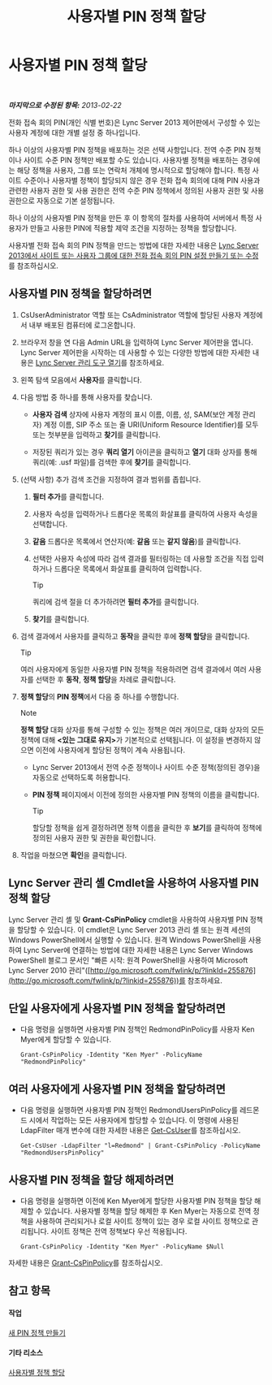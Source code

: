 ﻿---
title: 사용자별 PIN 정책 할당
TOCTitle: 사용자별 PIN 정책 할당
ms:assetid: d8211c64-0b63-4193-a074-673da7d14287
ms:mtpsurl: https://technet.microsoft.com/ko-kr/library/Gg182594(v=OCS.15)
ms:contentKeyID: 49305196
ms.date: 08/24/2015
mtps_version: v=OCS.15
ms.translationtype: HT
---

# 사용자별 PIN 정책 할당

 

_**마지막으로 수정된 항목:** 2013-02-22_

전화 접속 회의 PIN(개인 식별 번호)은 Lync Server 2013 제어판에서 구성할 수 있는 사용자 계정에 대한 개별 설정 중 하나입니다.

하나 이상의 사용자별 PIN 정책을 배포하는 것은 선택 사항입니다. 전역 수준 PIN 정책이나 사이트 수준 PIN 정책만 배포할 수도 있습니다. 사용자별 정책을 배포하는 경우에는 해당 정책을 사용자, 그룹 또는 연락처 개체에 명시적으로 할당해야 합니다. 특정 사이트 수준이나 사용자별 정책이 할당되지 않은 경우 전화 접속 회의에 대해 PIN 사용과 관련한 사용자 권한 및 사용 권한은 전역 수준 PIN 정책에서 정의된 사용자 권한 및 사용 권한으로 자동으로 기본 설정됩니다.

하나 이상의 사용자별 PIN 정책을 만든 후 이 항목의 절차를 사용하여 서버에서 특정 사용자가 만들고 사용한 PIN에 적용할 제약 조건을 지정하는 정책을 할당합니다.

사용자별 전화 접속 회의 PIN 정책을 만드는 방법에 대한 자세한 내용은 [Lync Server 2013에서 사이트 또는 사용자 그룹에 대한 전화 접속 회의 PIN 설정 만들기 또는 수정](lync-server-2013-create-or-modify-dial-in-conferencing-pin-settings-for-a-site-or-group-of-users.md)를 참조하십시오.

## 사용자별 PIN 정책을 할당하려면

1.  CsUserAdministrator 역할 또는 CsAdministrator 역할에 할당된 사용자 계정에서 내부 배포된 컴퓨터에 로그온합니다.

2.  브라우저 창을 연 다음 Admin URL을 입력하여 Lync Server 제어판을 엽니다. Lync Server 제어판을 시작하는 데 사용할 수 있는 다양한 방법에 대한 자세한 내용은 [Lync Server 관리 도구 열기](lync-server-2013-open-lync-server-administrative-tools.md)를 참조하세요.

3.  왼쪽 탐색 모음에서 **사용자**를 클릭합니다.

4.  다음 방법 중 하나를 통해 사용자를 찾습니다.
    
      - **사용자 검색** 상자에 사용자 계정의 표시 이름, 이름, 성, SAM(보안 계정 관리자) 계정 이름, SIP 주소 또는 줄 URI(Uniform Resource Identifier)를 모두 또는 첫부분을 입력하고 **찾기**를 클릭합니다.
    
      - 저장된 쿼리가 있는 경우 **쿼리 열기** 아이콘을 클릭하고 **열기** 대화 상자를 통해 쿼리(예: .usf 파일)를 검색한 후에 **찾기**를 클릭합니다.

5.  (선택 사항) 추가 검색 조건을 지정하여 결과 범위를 좁힙니다.
    
    1.  **필터 추가**를 클릭합니다.
    
    2.  사용자 속성을 입력하거나 드롭다운 목록의 화살표를 클릭하여 사용자 속성을 선택합니다.
    
    3.  **같음** 드롭다운 목록에서 연산자(예: **같음** 또는 **같지 않음**)를 클릭합니다.
    
    4.  선택한 사용자 속성에 따라 검색 결과를 필터링하는 데 사용할 조건을 직접 입력하거나 드롭다운 목록에서 화살표를 클릭하여 입력합니다.
        

        > [!TIP]
        > 쿼리에 검색 절을 더 추가하려면 <STRONG>필터 추가</STRONG>를 클릭합니다.

    
    5.  **찾기**를 클릭합니다.

6.  검색 결과에서 사용자를 클릭하고 **동작**을 클릭한 후에 **정책 할당**을 클릭합니다.
    

    > [!TIP]
    > 여러 사용자에게 동일한 사용자별 PIN 정책을 적용하려면 검색 결과에서 여러 사용자를 선택한 후 <STRONG>동작</STRONG>, <STRONG>정책 할당</STRONG>을 차례로 클릭합니다.



7.  **정책 할당**의 **PIN 정책**에서 다음 중 하나를 수행합니다.
    

    > [!NOTE]
    > <STRONG>정책 할당</STRONG> 대화 상자를 통해 구성할 수 있는 정책은 여러 개이므로, 대화 상자의 모든 정책에 대해 <STRONG>&lt;있는 그대로 유지&gt;</STRONG>가 기본적으로 선택됩니다. 이 설정을 변경하지 않으면 이전에 사용자에게 할당된 정책이 계속 사용됩니다.

    
      - Lync Server 2013에서 전역 수준 정책이나 사이트 수준 정책(정의된 경우)을 자동으로 선택하도록 허용합니다.
    
      - **PIN 정책** 페이지에서 이전에 정의한 사용자별 PIN 정책의 이름을 클릭합니다.
        

        > [!TIP]
        > 할당할 정책을 쉽게 결정하려면 정책 이름을 클릭한 후 <STRONG>보기</STRONG>를 클릭하여 정책에 정의된 사용자 권한 및 권한을 확인합니다.



8.  작업을 마쳤으면 **확인**을 클릭합니다.

## Lync Server 관리 셸 Cmdlet을 사용하여 사용자별 PIN 정책 할당

Lync Server 관리 셸 및 **Grant-CsPinPolicy** cmdlet을 사용하여 사용자별 PIN 정책을 할당할 수 있습니다. 이 cmdlet은 Lync Server 2013 관리 셸 또는 원격 세션의 Windows PowerShell에서 실행할 수 있습니다. 원격 Windows PowerShell을 사용하여 Lync Server에 연결하는 방법에 대한 자세한 내용은 Lync Server Windows PowerShell 블로그 문서인 "빠른 시작: 원격 PowerShell을 사용하여 Microsoft Lync Server 2010 관리"([http://go.microsoft.com/fwlink/p/?linkId=255876](http://go.microsoft.com/fwlink/p/?linkid=255876))를 참조하세요.

## 단일 사용자에게 사용자별 PIN 정책을 할당하려면

  - 다음 명령을 실행하면 사용자별 PIN 정책인 RedmondPinPolicy를 사용자 Ken Myer에게 할당할 수 있습니다.
    
        Grant-CsPinPolicy -Identity "Ken Myer" -PolicyName "RedmondPinPolicy"

## 여러 사용자에게 사용자별 PIN 정책을 할당하려면

  - 다음 명령을 실행하면 사용자별 PIN 정책인 RedmondUsersPinPolicy를 레드몬드 시에서 작업하는 모든 사용자에게 할당할 수 있습니다. 이 명령에 사용된 LdapFilter 매개 변수에 대한 자세한 내용은 [Get-CsUser](get-csuser.md)를 참조하십시오.
    
        Get-CsUser -LdapFilter "l=Redmond" | Grant-CsPinPolicy -PolicyName "RedmondUsersPinPolicy"

## 사용자별 PIN 정책을 할당 해제하려면

  - 다음 명령을 실행하면 이전에 Ken Myer에게 할당한 사용자별 PIN 정책을 할당 해제할 수 있습니다. 사용자별 정책을 할당 해제한 후 Ken Myer는 자동으로 전역 정책을 사용하여 관리되거나 로컬 사이트 정책이 있는 경우 로컬 사이트 정책으로 관리됩니다. 사이트 정책은 전역 정책보다 우선 적용됩니다.
    
        Grant-CsPinPolicy -Identity "Ken Myer" -PolicyName $Null

자세한 내용은 [Grant-CsPinPolicy](grant-cspinpolicy.md)를 참조하십시오.

## 참고 항목

#### 작업

[새 PIN 정책 만들기](lync-server-2013-create-a-new-pin-policy.md)  

#### 기타 리소스

[사용자별 정책 할당](lync-server-2013-assigning-per-user-policies.md)


